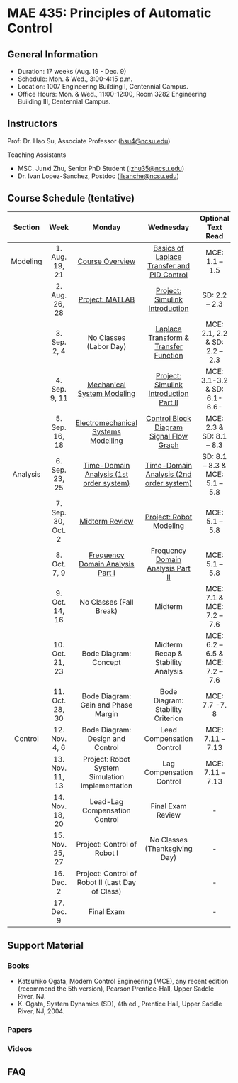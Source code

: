 # MAE 435: Principles of Automatic Control

## General Information

* Duration: 17 weeks (Aug. 19 - Dec. 9)
* Schedule: Mon. & Wed., 3:00-4:15 p.m.
* Location: 1007 Engineering Building I, Centennial Campus.
* Office Hours: Mon. & Wed., 11:00-12:00, Room 3282 Engineering Building III, Centennial Campus.

## Instructors

Prof: Dr. Hao Su, Associate Professor (hsu4@ncsu.edu)

Teaching Assistants
* MSC. Junxi Zhu, Senior PhD Student (jzhu35@ncsu.edu)
* Dr. Ivan Lopez-Sanchez, Postdoc (ilsanche@ncsu.edu)

## Course Schedule (tentative)

|    Section      |            Week           |                           Monday                          |                       Wednesday                     |            Optional   Text Read          |
|:---------------:|:-------------------------:|:---------------------------------------------------------:|:---------------------------------------------------:|:----------------------------------------:|
|     Modeling    |       1. Aug. 19, 21      |                      [Course   Overview](https://www.dropbox.com/scl/fi/jivqb0uhwkvg5sgow0bt1/Lecture-1-Course-Overview-Fall-2024.pdf?rlkey=e351ay0kgzml0p2iict313a5r&dl=0)                    |     [Basics   of Laplace Transfer and PID Control](https://www.dropbox.com/scl/fi/kom93ujrkuhh7opfwotot/Lecture-2-Basics-of-Laplace-Transfrom-and-PID-Control.pdf?rlkey=4pnzfqtghi0u42lg6mfg23xc6&dl=0)    |              MCE:   1.1 – 1.5            |
|                 |       2. Aug. 26, 28      |                      [Project:   MATLAB](https://www.dropbox.com/scl/fi/gdboamvd020910ouq64gp/Lecture-3-Project-Introduction-to-Matlab.pdf?rlkey=jjyl1ozzphp1t2dmb76px3ffj&dl=0)                    |           [Project:   Simulink Introduction](https://www.dropbox.com/scl/fi/gqgxb82trbzhr9kba8h4h/Lecture-4-Project-Simulink-Introduction-Part-I.pdf?rlkey=4ccyoee0jxhsn704wrocxiqga&dl=0)          |              SD:   2.2 – 2.3             |
|                 |        3. Sep. 2, 4       |                  No   Classes (Labor Day)                 |        [Laplace   Transform & Transfer Function](https://www.dropbox.com/scl/fi/dx5lio5464mtkdfgvsqqm/Lecture-5-Laplace-Transform-Transfer-Function.pdf?rlkey=sfgbwaqwyrn96cz3sfv02gnho&dl=0)      |      MCE:   2.1, 2.2 & SD: 2.2 – 2.3     |
|                 |        4. Sep. 9, 11      |                [Mechanical   System Modeling](https://www.dropbox.com/scl/fi/sj6cnh4f2rghs6rlifex2/Lecture-8-Mechanical-System-Modeling.pdf?rlkey=0kakjpqluedkanyvjjn461h2s&dl=0)               |       [Project:   Simulink Introduction Part II](https://www.dropbox.com/scl/fi/4n4p1afbt8dn78oukg3mg/Lecture-7-Project-Simulink-Introduction-Part-II.pdf?rlkey=6xedx5t81l5jkbjgopb2uhn2j&dl=0)      |       MCE:   3.1-3.2 & SD: 6.1-6.6-      |
|                 |       5. Sep. 16, 18      |            [Electromechanical   Systems Modelling](https://www.dropbox.com/scl/fi/vg9bif4gj74ozuz5mva5j/Lecture-9-Electromechanical-System-Modeling.pdf?rlkey=wd063vdkv9d1zgiyoe3skh8fi&dl=0)          |       [Control   Block Diagram Signal Flow Graph](https://www.dropbox.com/scl/fi/guu7z04v6md1fk94s8f53/Lecture-10-Control-Block-Diagram.pdf?rlkey=flvi7p9yy7xadqehsfe63qdmt&dl=0)     |         MCE:   2.3 & SD: 8.1 – 8.3       |
|     Analysis    |       6. Sep. 23, 25      |          [Time-Domain   Analysis (1st order system)](https://www.dropbox.com/scl/fi/jqidt87temiaeqoiyvls3/Lecture-11-Time-Domain-Analysis-1st-Order-System.pdf?rlkey=gxn22u7txthb5jv6grftfwpay&dl=0)        |       [Time-Domain   Analysis (2nd order system)](https://www.dropbox.com/scl/fi/jqidt87temiaeqoiyvls3/Lecture-11-Time-Domain-Analysis-1st-Order-System.pdf?rlkey=gxn22u7txthb5jv6grftfwpay&dl=0)     |      SD:   8.1 – 8.3 & MCE: 5.1 – 5.8    |
|                 |     7. Sep. 30, Oct. 2    |                      [Midterm   Review](https://www.dropbox.com/scl/fi/m9krbwvi1fbu0vfw0z099/Lecture-12-Time-Domain-Analysis-2nd-Order-System.pdf?rlkey=6miwi7k1hmgxbe7mqkyebjaar&dl=0)                     |               [Project:   Robot Modeling](https://www.dropbox.com/scl/fi/du4nbqapf53mlj44cpc41/Lecture-13-Midterm-Review-with-Homework-Problem.pdf?rlkey=t1a89fqfg8aqedfv3vr5r79mg&dl=0)             |              MCE:   5.1 – 5.8            |
|                 |        8. Oct. 7, 9       |             [Frequency   Domain Analysis Part I](https://www.dropbox.com/scl/fi/ar7ype2atw9d65xx8ux59/Lecture-15-Frequency-Domain-Analysis-Part-I-Introduction.pdf?rlkey=qg3qwewk0wl2j8ezr4j47wm5c&dl=0)            |          [Frequency   Domain Analysis Part II](https://www.dropbox.com/scl/fi/kxclvr5n5r962jagu8tco/Lecture-16-Frequency-Domain-Analysis-Part-II-Bode-Plot-Overview.pdf?rlkey=hg9gsaaeyhc1lo5bebcp2rc7u&dl=0)        |              MCE:   5.1 – 5.8            |
|                 |       9. Oct. 14, 16      |                  No   Classes (Fall Break)                |                        Midterm                      |        MCE:   7.1 & MCE: 7.2 – 7.6       |
|                 |       10. Oct. 21, 23     |                   Bode   Diagram: Concept                 |         Midterm   Recap & Stability Analysis        |     MCE:   6.2 – 6.5 & MCE: 7.2 – 7.6    |
|                 |       11. Oct. 28, 30     |            Bode   Diagram: Gain and Phase Margin          |          Bode   Diagram: Stability Criterion        |              MCE:   7.7 -7. 8            |
|      Control    |        12. Nov. 4, 6      |             Bode   Diagram: Design and Control            |              Lead   Compensation Control            |             MCE:   7.11 – 7.13           |
|                 |       13. Nov. 11, 13     |      Project:   Robot System Simulation Implementation    |              Lag   Compensation Control             |             MCE:   7.11 – 7.13           |
|                 |       14. Nov. 18, 20     |               Lead-Lag   Compensation Control             |                  Final   Exam Review                |                     -                    |
|                 |       15. Nov. 25, 27     |                Project:   Control of Robot I              |            No   Classes (Thanksgiving Day)          |                     -                    |
|                 |         16. Dec. 2        |     Project:   Control of Robot II (Last Day of Class)    |                                                     |                     -                    |
|                 |         17. Dec. 9        |                        Final   Exam                       |                                                     |                     -                    |

## Support Material

### Books
* Katsuhiko Ogata, Modern Control Engineering (MCE), any recent edition (recommend the 5th version), Pearson Prentice-Hall, Upper Saddle River, NJ.
* K. Ogata, System Dynamics (SD), 4th ed., Prentice Hall, Upper Saddle River, NJ, 2004.
### Papers

### Videos

## FAQ
